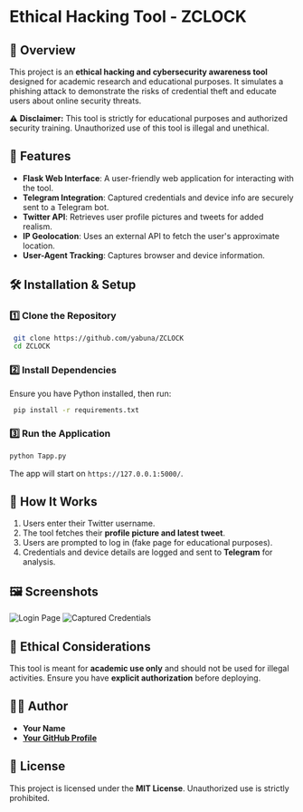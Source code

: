 # Ethical Hacking Tool - ZCLOCK

## 📌 Overview
This project is an **ethical hacking and cybersecurity awareness tool** designed for academic research and educational purposes. It simulates a phishing attack to demonstrate the risks of credential theft and educate users about online security threats.

⚠️ **Disclaimer:** This tool is strictly for educational purposes and authorized security training. Unauthorized use of this tool is illegal and unethical.

## 🔧 Features
- **Flask Web Interface**: A user-friendly web application for interacting with the tool.
- **Telegram Integration**: Captured credentials and device info are securely sent to a Telegram bot.
- **Twitter API**: Retrieves user profile pictures and tweets for added realism.
- **IP Geolocation**: Uses an external API to fetch the user's approximate location.
- **User-Agent Tracking**: Captures browser and device information.

## 🛠️ Installation & Setup
### 1️⃣ Clone the Repository
```sh
 git clone https://github.com/yabuna/ZCLOCK
 cd ZCLOCK
```

### 2️⃣ Install Dependencies
Ensure you have Python installed, then run:
```sh
 pip install -r requirements.txt
```

### 3️⃣ Run the Application
```sh
python Tapp.py
```
The app will start on `https://127.0.0.1:5000/`.

## 📌 How It Works
1. Users enter their Twitter username.
2. The tool fetches their **profile picture and latest tweet**.
3. Users are prompted to log in (fake page for educational purposes).
4. Credentials and device details are logged and sent to **Telegram** for analysis.

## 🖼️ Screenshots
![Login Page](https://via.placeholder.com/600x300?text=Login+Page)
![Captured Credentials](https://via.placeholder.com/600x300?text=Captured+Data)

## 🛑 Ethical Considerations
This tool is meant for **academic use only** and should not be used for illegal activities. Ensure you have **explicit authorization** before deploying.

## 👨‍💻 Author
- **Your Name**
- **[Your GitHub Profile](https://github.com/yabuna)**

## 📜 License
This project is licensed under the **MIT License**. Unauthorized use is strictly prohibited.

